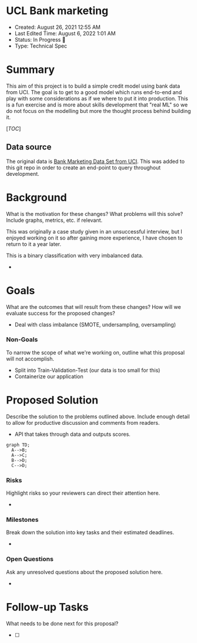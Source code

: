 # UCL Bank marketing

- Created: August 26, 2021 12:55 AM
- Last Edited Time: August 6, 2022 1:01 AM
- Status: In Progress 🙌
- Type: Technical Spec

# Summary

This aim of this project is to build a simple credit model using bank data from UCI. The goal is to get to a good model which runs end-to-end and play with some considerations as if we where to put it into production. This is a fun exercise and is more about skills development that "real ML" so we do not focus on the modelling but more the thought process behind building it.

[_TOC_]

## Data source

The original data is [Bank Marketing Data Set from UCI](https://archive.ics.uci.edu/ml/machine-learning-databases/00222/). This was added to this git repo in order to create an end-point to query throughout development.


# Background

What is the motivation for these changes? What problems will this solve? Include graphs, metrics, etc. if relevant. 


This was originally a case study given in an unsuccessful interview, but I enjoyed working on it so after gaining more experience, I have chosen to return to it a year later.

This is a binary classification with very imbalanced data.


- 

# Goals

What are the outcomes that will result from these changes? How will we evaluate success for the proposed changes? 

- Deal with class imbalance (SMOTE, undersampling, oversampling)

### Non-Goals

To narrow the scope of what we're working on, outline what this proposal will not accomplish.

- Split into Train-Validation-Test (our data is too small for this)
- Containerize our application

# Proposed Solution

Describe the solution to the problems outlined above. Include enough detail to allow for productive discussion and comments from readers.

- API that takes through data and outputs scores.


```mermaid
graph TD;
  A-->B;
  A-->C;
  B-->D;
  C-->D;
```

### Risks

Highlight risks so your reviewers can direct their attention here. 

- 

### Milestones

Break down the solution into key tasks and their estimated deadlines. 

- 

### Open Questions

Ask any unresolved questions about the proposed solution here.

- 

# Follow-up Tasks

What needs to be done next for this proposal? 

- [ ]

